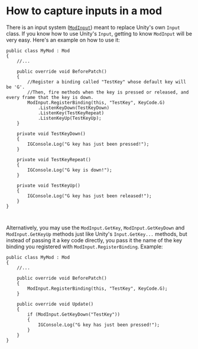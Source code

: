 # How to capture inputs in a mod

There is an input system ([`ModInput`](/api/PiTung.ModInput.html)) meant to replace Unity's own `Input` class. If you know how to use Unity's `Input`, getting to know `ModInput` will be very easy. Here's an example on how to use it:

```
public class MyMod : Mod
{
	//...

	public override void BeforePatch()
	{
		//Register a binding called "TestKey" whose default key will be 'G'.
		//Then, fire methods when the key is pressed or released, and every frame that the key is down.
		ModInput.RegisterBinding(this, "TestKey", KeyCode.G)
			.ListenKeyDown(TestKeyDown)
			.ListenKey(TestKeyRepeat)
			.ListenKeyUp(TestKeyUp);
	}

	private void TestKeyDown()
	{
		IGConsole.Log("G key has just been pressed!");
	}

	private void TestKeyRepeat()
	{
		IGConsole.Log("G key is down!");
	}

	private void TestKeyUp()
	{
		IGConsole.Log("G key has just been released!");
	}
}



```

Alternatively, you may use the `ModInput.GetKey`, `ModInput.GetKeyDown` and `ModInput.GetKeyUp` methods just like Unity's `Input.GetKey...` methods, but instead of passing it a key code directly, you pass it the name of the key binding you registered with `ModInput.RegisterBinding`. Example:

```
public class MyMod : Mod
{
	//...

	public override void BeforePatch()
	{
		ModInput.RegisterBinding(this, "TestKey", KeyCode.G);
	}

	public override void Update()
	{
		if (ModInput.GetKeyDown("TestKey"))
		{
			IGConsole.Log("G key has just been pressed!");
		}
	}
}
```
